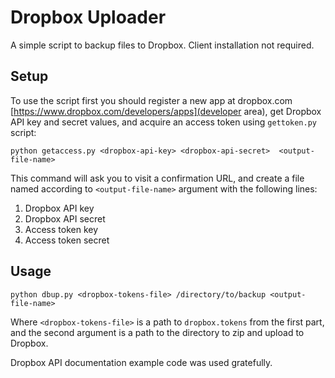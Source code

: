 # Dropbox Uploader

A simple script to backup files to Dropbox. Client installation not required.

## Setup

To use the script first you should register a new app at dropbox.com
[https://www.dropbox.com/developers/apps](developer area), get Dropbox API
key and secret values, and  acquire an access token using `gettoken.py` script:

    python getaccess.py <dropbox-api-key> <dropbox-api-secret>  <output-file-name>

This command will ask you to visit a confirmation URL, and create a file named
according to `<output-file-name>` argument with the following lines:

1. Dropbox API key
2. Dropbox API secret
3. Access token key
4. Access token secret

## Usage

    python dbup.py <dropbox-tokens-file> /directory/to/backup <output-file-name>

Where `<dropbox-tokens-file>` is a path to `dropbox.tokens` from the first part,
and the second argument is a path to the directory to zip and upload to Dropbox.

Dropbox API documentation example code was used gratefully.
